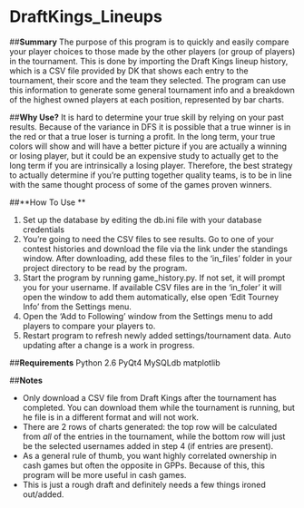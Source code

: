 # **DraftKings_Lineups**

##**Summary**
The purpose of this program is to quickly and easily compare your player choices to those made by the other players (or group of players) in the tournament.  This is done by importing the Draft Kings lineup history, which is a CSV file provided by DK that shows each entry to the tournament, their score and the team they selected.  The program can use this information to generate some general tournament info and a breakdown of the highest owned players at each position, represented by bar charts.  

##**Why Use?**
It is hard to determine your true skill by relying on your past results. Because of the variance in DFS it is possible that a true winner is in the red or that a true loser is turning a profit. In the long term, your true colors will show and will have a better picture if you are actually a winning or losing player, but it could be an expensive study to actually get to the long term if you are intrinsically a losing player.  Therefore, the best strategy to actually determine if you’re putting together quality teams, is to be in line with the same thought process of some of the games proven winners.  

##**How To Use **
1.  Set up the database by editing the db.ini file with your database credentials
2.  You’re going to need the CSV files to see results. Go to one of your contest histories and download the file via the link under the standings window. After downloading, add these files to the ‘in_files’ folder in your project directory to be read by the program.
3.  Start the program by running game_history.py.  If not set, it will prompt you for your username.  If available CSV files are in the ‘in_foler’ it will open the window to add them automatically, else open ‘Edit Tourney Info’ from the Settings menu.  
4.  Open the ‘Add to Following’ window from the Settings menu to add players to compare your players to.  
5.  Restart program to refresh newly added settings/tournament data.  Auto updating after a change is a work in progress.  

##**Requirements**
Python 2.6
PyQt4
MySQLdb
matplotlib

##**Notes**
- Only download a CSV file from Draft Kings after the tournament has completed. You can download them while the tournament is running, but he file is in a different format and will not work.  
- There are 2 rows of charts generated: the top row will be calculated from *all* of the entries in the tournament, while the bottom row will just be the selected usernames added in step 4 (if entries are present).  
- As a general rule of thumb, you want highly correlated ownership in cash games but often the opposite in GPPs. Because of this, this program will be more useful in cash games.  
- This is just a rough draft and definitely needs a few things ironed out/added.
  
